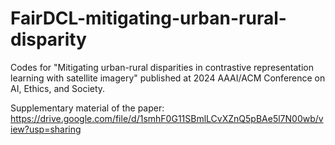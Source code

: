 # FairDCL-mitigating-urban-rural-disparity

Codes for "Mitigating urban-rural disparities in contrastive representation learning with satellite imagery" published at 2024 AAAI/ACM Conference on AI, Ethics, and Society.

Supplementary material of the paper: https://drive.google.com/file/d/1smhF0G11SBmlLCvXZnQ5pBAe5l7N00wb/view?usp=sharing
